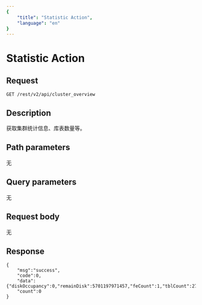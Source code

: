 ```yaml
---
{
    "title": "Statistic Action",
    "language": "en"
}
---
```


# Statistic Action

## Request

`GET /rest/v2/api/cluster_overview`

## Description

获取集群统计信息、库表数量等。
    
## Path parameters

无

## Query parameters

无

## Request body

无

## Response

```
{
    "msg":"success",
    "code":0,
    "data":{"diskOccupancy":0,"remainDisk":5701197971457,"feCount":1,"tblCount":27,"beCount":1,"dbCount":2},
    "count":0
}
```
